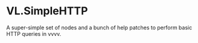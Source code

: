 # VL.SimpleHTTP

A super-simple set of nodes and a bunch of help patches to perform basic HTTP queries in vvvv.
